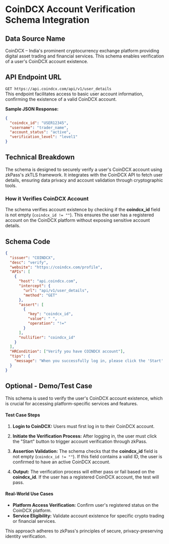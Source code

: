 # CoinDCX Account Verification Schema Integration

## Data Source Name

CoinDCX – India's prominent cryptocurrency exchange platform providing digital asset trading and financial services. This schema enables verification of a user's CoinDCX account existence.

## API Endpoint URL

`GET https://api.coindcx.com/api/v1/user_details`  
This endpoint facilitates access to basic user account information, confirming the existence of a valid CoinDCX account.

**Sample JSON Response:**

```json
{
  "coindcx_id": "USER12345",
  "username": "trader_name",
  "account_status": "active",
  "verification_level": "level1"
}
```

## Technical Breakdown

The schema is designed to securely verify a user's CoinDCX account using zkPass's zkTLS framework. It integrates with the CoinDCX API to fetch user details, ensuring data privacy and account validation through cryptographic tools.

### How it Verifies CoinDCX Account

The schema verifies account existence by checking if the **coindcx_id** field is not empty (`coindcx_id != ""`). This ensures the user has a registered account on the CoinDCX platform without exposing sensitive account details.

## Schema Code

```json
{
  "issuer": "COINDCX",
  "desc": "verify",
  "website": "https://coindcx.com/profile",
  "APIs": [
    {
      "host": "api.coindcx.com",
      "intercept": {
        "url": "api/v1/user_details",
        "method": "GET"
      },
      "assert": [
        {
          "key": "coindcx_id",
          "value": " ",
          "operation": "!="
        }
      ],
      "nullifier": "coindcx_id"
    }
  ],
  "HRCondition": ["Verify you have COINDCX account"],
  "tips": {
    "message": "When you successfully log in, please click the 'Start' button to initiate the verification process."
  }
}
```

## Optional - Demo/Test Case

This schema is used to verify the user's CoinDCX account existence, which is crucial for accessing platform-specific services and features.

#### Test Case Steps

1. **Login to CoinDCX:**
   Users must first log in to their CoinDCX account.

2. **Initiate the Verification Process:**
   After logging in, the user must click the "Start" button to trigger account verification through zkPass.

3. **Assertion Validation:**
   The schema checks that the **coindcx_id** field is not empty (`coindcx_id != ""`). If this field contains a valid ID, the user is confirmed to have an active CoinDCX account.

4. **Output:**
   The verification process will either pass or fail based on the **coindcx_id**. If the user has a registered CoinDCX account, the test will pass.

#### Real-World Use Cases

- **Platform Access Verification:**
  Confirm user's registered status on the CoinDCX platform.
- **Service Eligibility:**
  Validate account existence for specific crypto trading or financial services.

This approach adheres to zkPass's principles of secure, privacy-preserving identity verification.
